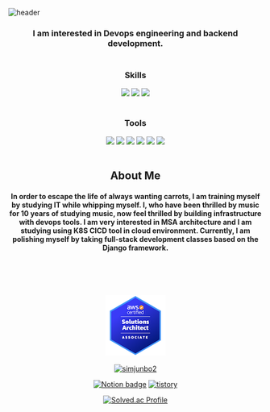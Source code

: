 ![header](https://capsule-render.vercel.app/api?type=transparent&color=auto&height=300&section=header&text=Devops&fontSize=90&fontColor=FF0000&animation=twinkling&)





<div align="center">


 

### **I am interested in Devops engineering and backend development.**<br><br>

### Skills
<img src="https://img.shields.io/badge/Shellscript-4B0082?style=flat-square&logo=Shell&logoColor=white"/> <img src="https://img.shields.io/badge/Python-8B0000?style=flat-square&logo=Python&logoColor=white"/>
  <img src="https://img.shields.io/badge/Mysql-000080?style=flat-square&logo=Mysql&logoColor=white"/> <br><br>
 

 ### Tools
<img src="https://img.shields.io/badge/Docker-2962FF?style=flat-square&logo=docker&logoColor=white"/>  <img src="https://img.shields.io/badge/Kubernetes-326CE5?style=flat-square&logo=kubernetes&logoColor=white"/> <img src="https://img.shields.io/badge/AWS-FF9900?style=flat-square&logo=amazon&logoColor=white"/>  <img src="https://img.shields.io/badge/Jenkins-EE0000?style=flat-square&logo=jenkins&logoColor=white"/> <img src="https://img.shields.io/badge/Ansible-EE0000?style=flat-square&logo=Ansible&logoColor=white"/>  <img src="https://img.shields.io/badge/Terraform-7B42BC?style=flat-square&logo=terraform&logoColor=white"/><br><br>



## About Me
#### In order to escape the life of always wanting carrots, I am training myself by studying IT while whipping myself. I, who have been thrilled by music for 10 years of studying music, now feel thrilled by building infrastructure with devops tools. I am very interested in MSA architecture and I am studying using K8S CICD tool in cloud environment. Currently, I am polishing myself by taking full-stack development classes based on the Django framework.<br><br><br><br><br>


![SAA-C02](/DevopsCertificate/aws-certified-solutions-architect-associate.png)


[![simjunbo2](https://github-readme-stats.vercel.app/api?username=simjunbo2&show_icons=true&theme=dark#gh-dark-mode-only)](https://github.com/anuraghazra/github-readme-stats#gh-dark-mode-only)



[![Notion badge](https://img.shields.io/badge/Notion-000000?style=flat-square&logo=notion&logoColor=white&link=https://junbo2.notion.site/SIM-JUN-BO-7fc0a449058f4c0f982f4e23245043d6)](https://junbo2.notion.site/SIM-JUN-BO-7fc0a449058f4c0f982f4e23245043d6) [![tistory](https://img.shields.io/badge/Tistory-000000?style=flat-square&logo=n&logoColor=white&link=https://devsim.tistory.com/)](https://devsim.tistory.com/)


[![Solved.ac Profile](http://mazassumnida.wtf/api/v2/generate_badge?boj=pythongod)](https://solved.ac/pythongod/)



</center> 



